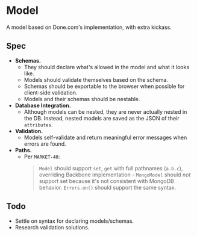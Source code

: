 # Model #

A model based on Done.com's implementation, with extra kickass.

## Spec ##

* **Schemas.**
  * They should declare what's allowed in the model and what it looks like.
  * Models should validate themselves based on the schema.
  * Schemas should be exportable to the browser when possible for client-side validation.
  * Models and their schemas should be nestable.
* **Database Integration.**
  * Although models can be nested, they are never actually nested in the DB. Instead, nested models are saved as the JSON of their `attributes`.
* **Validation.**
  * Models self-validate and return meaningful error messages when errors are found.
* **Paths.**
  * Per `MARKET-40`:
    > `Model` should support `set`, `get` with full pathnames (`a.b.c`), overriding Backbone implementation - `MongoModel` should *not* support set because it's not consistent with MongoDB behavior.
    > `Errors.on()` should support the same syntax.

## Todo ##

* Settle on syntax for declaring models/schemas.
* Research validation solutions.
